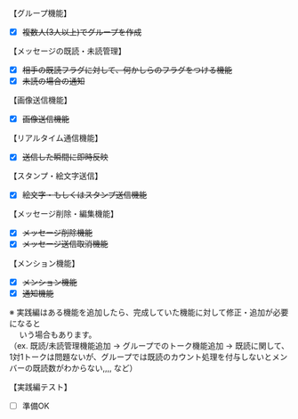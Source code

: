 【グループ機能】

- [x] ~~複数人(3人以上)でグループを作成~~

【メッセージの既読・未読管理】

- [x] ~~相手の既読フラグに対して、何かしらのフラグをつける機能~~  
- [x] ~~未読の場合の通知~~

【画像送信機能】

- [x] ~~画像送信機能~~

【リアルタイム通信機能】

- [x] ~~送信した瞬間に即時反映~~

【スタンプ・絵文字送信】

- [x] ~~絵文字・もしくはスタンプ送信機能~~

【メッセージ削除・編集機能】

- [x] ~~メッセージ削除機能~~  
- [x] ~~メッセージ送信取消機能~~

【メンション機能】

- [x] ~~メンション機能~~  
- [x] ~~通知機能~~

※ 実践編はある機能を追加したら、完成していた機能に対して修正・追加が必要になると  
　 いう場合もあります。  
（ex. 既読/未読管理機能追加 → グループでのトーク機能追加 → 既読に関して、1対1トークは問題ないが、グループでは既読のカウント処理を付与しないとメンバーの既読数がわからない,,,, など）

【実践編テスト】

- [ ] 準備OK